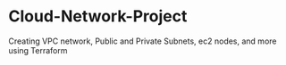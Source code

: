 # Cloud-Network-Project
Creating VPC network, Public and Private Subnets, ec2 nodes, and more using Terraform
